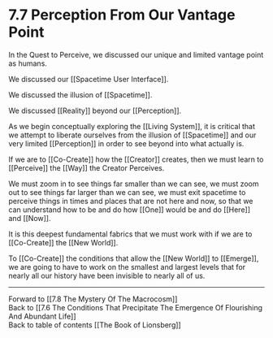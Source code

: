 # 7.7 Perception From Our Vantage Point

In the Quest to Perceive, we discussed our unique and limited vantage point as humans. 

We discussed our [[Spacetime User Interface]]. 

We discussed the illusion of [[Spacetime]]. 

We discussed [[Reality]] beyond our [[Perception]]. 

As we begin conceptually exploring the [[Living System]], it is critical that we attempt to liberate ourselves from the illusion of [[Spacetime]] and our very limited [[Perception]] in order to see beyond into what actually is. 

If we are to [[Co-Create]] how the [[Creator]] creates, then we must learn to [[Perceive]] the [[Way]] the Creator Perceives. 

We must zoom in to see things far smaller than we can see, we must zoom out to see things far larger than we can see, we must exit spacetime to perceive things in times and places that are not here and now, so that we can understand how to be and do how [[One]] would be and do [[Here]] and [[Now]]. 

It is this deepest fundamental fabrics that we must work with if we are to [[Co-Create]] the [[New World]]. 

To [[Co-Create]] the conditions that allow the [[New World]] to [[Emerge]], we are going to have to work on the smallest and largest levels that for nearly all our history have been invisible to nearly all of us. 

___

Forward to [[7.8 The Mystery Of The Macrocosm]]              
Back to [[7.6 The Conditions That Precipitate The Emergence Of Flourishing And Abundant Life]]              
Back to table of contents [[The Book of Lionsberg]]  
